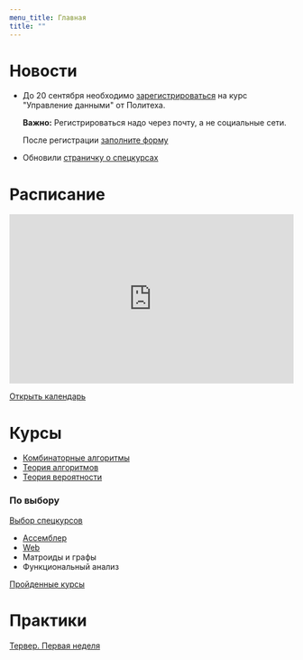 ```yaml
---
menu_title: Главная
title: ""
---
```

# Новости

* До 20 сентября необходимо [зарегистрироваться](https://openedu.ru/course/spbstu/DATAM/) на курс "Управление данными" от Политеха.

  **Важно:** Регистрироваться надо через почту, а не социальные сети.

  После регистрации [заполните форму](https://goo.gl/forms/kCT9fTuUu2MiD8xz2)

* Обновили [страничку о спецкурсах](courses/spec/)


# Расписание

<iframe src="https://calendar.google.com/calendar/embed?showTitle=0&amp;showNav=0&amp;showDate=0&amp;showPrint=0&amp;showTabs=0&amp;showCalendars=0&amp;showTz=0&amp;mode=AGENDA&amp;height=300&amp;wkst=2&amp;bgcolor=%23ffffff&amp;src=cijps4dd37nh36sd4pctbt5m9k%40group.calendar.google.com&amp;color=%235A6986&amp;ctz=Asia%2FYekaterinburg" style="border-width:0" width="100%" height="300" frameborder="0" scrolling="no"></iframe>

[Открыть календарь](calendar)

# Курсы

- [Комбинаторные алгоритмы](combalg/)
- [Теория алгоритмов](courses/alg)
- [Теория вероятности](courses/terver)

### По выбору

[Выбор спецкурсов](courses/spec)

- [Ассемблер](assembler)
- [Web](web)
- Матроиды и графы
- Функциональный анализ

[Пройденные курсы](courses/)

# Практики

[Тервер. Первая неделя](courses/terver/practice/1)